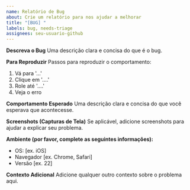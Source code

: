 ```yaml
---
name: Relatório de Bug
about: Crie um relatório para nos ajudar a melhorar
title: "[BUG] "
labels: bug, needs-triage
assignees: seu-usuario-github
---
```


**Descreva o Bug**
Uma descrição clara e concisa do que é o bug.

**Para Reproduzir**
Passos para reproduzir o comportamento:
1. Vá para '...'
2. Clique em '....'
3. Role até '....'
4. Veja o erro

**Comportamento Esperado**
Uma descrição clara e concisa do que você esperava que acontecesse.

**Screenshots (Capturas de Tela)**
Se aplicável, adicione screenshots para ajudar a explicar seu problema.

**Ambiente (por favor, complete as seguintes informações):**
 - OS: [ex. iOS]
 - Navegador [ex. Chrome, Safari]
 - Versão [ex. 22]

**Contexto Adicional**
Adicione qualquer outro contexto sobre o problema aqui.
